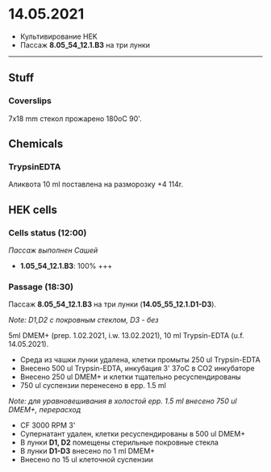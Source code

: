 14.05.2021
==========

- Культивирование HEK
- Пассаж **8.05_54_12.1.B3** на три лунки

---

## Stuff
### Coverslips
7x18 mm стекол прожарено 180oC 90'.

## Chemicals
### TrypsinEDTA
Аликвота 10 ml поставлена на разморозку +4 114r.

## HEK cells
### Cells status (12:00)
*Пассаж выполнен Сашей*
- **1.05_54_12.1.B3**: 100% +++

### Passage (18:30)
Пассаж **8.05_54_12.1.B3** на три лунки (**14.05_55_12.1.D1-D3**).

*Note: D1,D2 с покровным стеклом, D3 - без*

5ml DMEM+ (prep. 1.02.2021, i.w. 13.02.2021), 10 ml Trypsin-EDTA (u.f. 14.05.2021).

- Среда из чашки лунки удалена, клетки промыты 250 ul Trypsin-EDTA
- Внесено 500 ul Trypsin-EDTA, инкубация 3' 37oC в CO2 инкубаторе
- Внесено 250 ul DMEM+ и клетки тщательно ресуспендированы
- 750 ul суспензии перенесено в epp. 1.5 ml

*Note: для уравновешивания в холостой epp. 1.5 ml внесено 750 ul DMEM+, перерасход*

- CF 3000 RPM 3'
- Супернатант удален, клетки ресуспендированы в 500 ul DMEM+
- В лунки **D1, D2** помещены стерильные покровные стекла
- В лунки **D1-D3** внесено по 1 ml DMEM+
- Внесено по 15 ul клеточной суспензии

